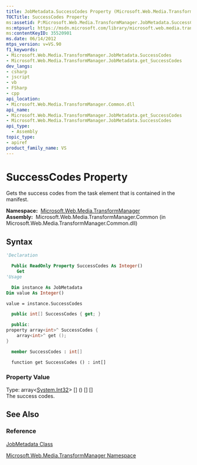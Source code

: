 ```yaml
---
title: JobMetadata.SuccessCodes Property (Microsoft.Web.Media.TransformManager)
TOCTitle: SuccessCodes Property
ms:assetid: P:Microsoft.Web.Media.TransformManager.JobMetadata.SuccessCodes
ms:mtpsurl: https://msdn.microsoft.com/library/microsoft.web.media.transformmanager.jobmetadata.successcodes(v=VS.90)
ms:contentKeyID: 35520901
ms.date: 06/14/2012
mtps_version: v=VS.90
f1_keywords:
- Microsoft.Web.Media.TransformManager.JobMetadata.SuccessCodes
- Microsoft.Web.Media.TransformManager.JobMetadata.get_SuccessCodes
dev_langs:
- csharp
- jscript
- vb
- FSharp
- cpp
api_location:
- Microsoft.Web.Media.TransformManager.Common.dll
api_name:
- Microsoft.Web.Media.TransformManager.JobMetadata.get_SuccessCodes
- Microsoft.Web.Media.TransformManager.JobMetadata.SuccessCodes
api_type:
  - Assembly
topic_type:
- apiref
product_family_name: VS
---
```


# SuccessCodes Property

Gets the success codes from the task element that is contained in the manifest.

**Namespace:**  [Microsoft.Web.Media.TransformManager](microsoft-web-media-transformmanager-namespace.md)  
**Assembly:**  Microsoft.Web.Media.TransformManager.Common (in Microsoft.Web.Media.TransformManager.Common.dll)

## Syntax

```vb
'Declaration

  Public ReadOnly Property SuccessCodes As Integer()
    Get
'Usage

  Dim instance As JobMetadata
Dim value As Integer()

value = instance.SuccessCodes
```

```csharp
  public int[] SuccessCodes { get; }
```

```cpp
  public:
property array<int>^ SuccessCodes {
    array<int>^ get ();
}
```

``` fsharp
  member SuccessCodes : int[]
```

```jscript
  function get SuccessCodes () : int[]
```

### Property Value

Type: array\<[System.Int32](https://msdn.microsoft.com/library/td2s409d)\> \[\] () \[\] \[\]  
The success codes.  

## See Also

### Reference

[JobMetadata Class](jobmetadata-class-microsoft-web-media-transformmanager.md)

[Microsoft.Web.Media.TransformManager Namespace](microsoft-web-media-transformmanager-namespace.md)

